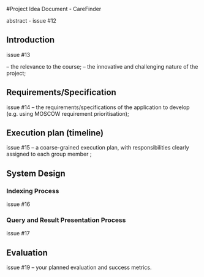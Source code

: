 #Project Idea Document - CareFinder

abstract - issue #12

## Introduction

issue #13

– the relevance to the course;
– the innovative and challenging nature of the project;

## Requirements/Specification

issue #14
– the requirements/specifications of the application to develop (e.g. using MOSCOW
requirement prioritisation);

## Execution plan (timeline)

issue #15
– a coarse-grained execution plan, with responsibilities clearly assigned to each group
member ;

## System Design

### Indexing Process
issue #16

### Query and Result Presentation Process
issue #17

## Evaluation

issue #19
– your planned evaluation and success metrics.

